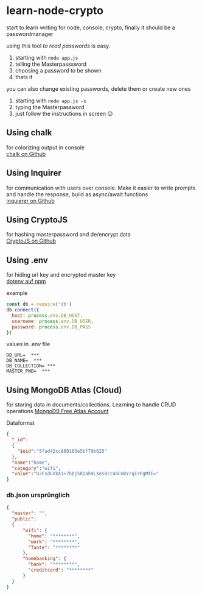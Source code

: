 # learn-node-crypto
start to learn writing for node, console, crypto, finally it should be a passwordmanager

using this tool *to read passwords* is easy.

1. starting with `node app.js`
2. telling the Masterpasssword
3. choosing a password to be shown
4. thats it

you can also change existing passwords, delete them or create new ones

1. starting with ` node app.js -s `
2. typing the Masterpassword
3. just follow the instructions in screen 😉
   

## Using chalk

for colorizing output in console<br/>
[chalk on Github](https://github.com/chalk/chalk)

## Using Inquirer

for communication with users over console. Make it easier to write prompts and handle the response, build as async/await functions<br/>
[inquierer on Github](https://github.com/SBoudrias/Inquirer.js/)

## Using CryptoJS

for hashing masterpassword and de/encrypt data <br />
[CryptoJS on Github](https://github.com/brix/crypto-js)

## Using .env

for hiding url key and encrypted master key <br />
[dotenv auf npm](https://www.npmjs.com/package/dotenv)

example
````js
const db = require('db')
db.connect({
  host: process.env.DB_HOST,
  username: process.env.DB_USER,
  password: process.env.DB_PASS
})
````
values in .env file
````
DB_URL=  ***
DB_NAME=  ***
DB_COLLECTION= ***
MASTER_PWD=  ***
````

## Using MongoDB Atlas (Cloud)

for storing data in documents/collections. Learning to handle CRUD operations [MongoDB Free Atlas Account](https://www.mongodb.com/)

Dataformat
````json
{
  "_id":  
  {
    "$oid":"5fad42cc889183e5bf79b625"
  },
  "name":"home",
  "category":"wifi",
  "value":"U2FsdGVkX1+7hbj5RIah9LXes8cr48Cm8YrqIrPgMfE="
}
````


### db.json ursprünglich

````json
{
  "master": "",
  "public": 
  {
      "wifi": {
        "home": "********",
        "work": "********",
        "Tante": "********"
      },
      "homebanking": {
        "bank": "********",
        "creditcard": "********"
      }
  }
}
````


